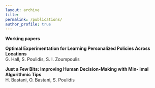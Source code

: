 ```yaml
---
layout: archive
title: 
permalink: /publications/
author_profile: true
---
```


**Working papers**

**Optimal Experimentation for Learning Personalized Policies Across Locations**   
G. Hall, S. Poulidis, S. I. Zoumpoulis


**Just a Few Bits: Improving Human Decision-Making with Min- imal Algorithmic Tips**  
H. Bastani, O. Bastani, S. Poulidis
